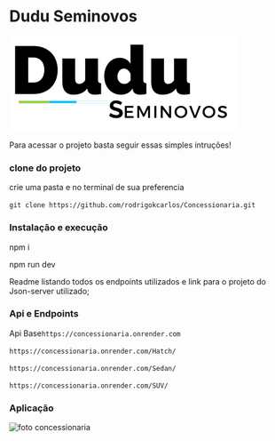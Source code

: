 # Dudu Seminovos

![logo](https://github.com/rodrigokcarlos/Concessionaria/blob/main/src/assets/dudu.png?raw=true)

Para acessar o projeto basta seguir essas simples intruções!

### clone do projeto

 crie uma pasta e no terminal de sua preferencia 

 ``git clone https://github.com/rodrigokcarlos/Concessionaria.git``

### Instalação e execução
 
 npm i

 npm run dev

 Readme listando todos os endpoints utilizados e link para o projeto do Json-server
utilizado;
### Api e Endpoints

 Api Base```https://concessionaria.onrender.com```

 ``https://concessionaria.onrender.com/Hatch/``
 
 ``https://concessionaria.onrender.com/Sedan/``
  
 ``https://concessionaria.onrender.com/SUV/``

 ### Aplicação

![foto concessionaria](https://media.discordapp.net/attachments/645799133847748608/1075160491644686426/image.png?width=1440&height=595)
